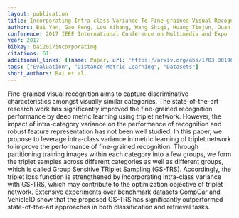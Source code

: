 ```yaml
---
layout: publication
title: Incorporating Intra-class Variance To Fine-grained Visual Recognition
authors: Bai Yan, Gao Feng, Lou Yihang, Wang Shiqi, Huang Tiejun, Duan Ling-yu
conference: 2017 IEEE International Conference on Multimedia and Expo (ICME)
year: 2017
bibkey: bai2017incorporating
citations: 61
additional_links: [{name: Paper, url: 'https://arxiv.org/abs/1703.00196'}]
tags: ["Evaluation", "Distance-Metric-Learning", "Datasets"]
short_authors: Bai et al.
---
```

Fine-grained visual recognition aims to capture discriminative
characteristics amongst visually similar categories. The state-of-the-art
research work has significantly improved the fine-grained recognition
performance by deep metric learning using triplet network. However, the impact
of intra-category variance on the performance of recognition and robust feature
representation has not been well studied. In this paper, we propose to leverage
intra-class variance in metric learning of triplet network to improve the
performance of fine-grained recognition. Through partitioning training images
within each category into a few groups, we form the triplet samples across
different categories as well as different groups, which is called Group
Sensitive TRiplet Sampling (GS-TRS). Accordingly, the triplet loss function is
strengthened by incorporating intra-class variance with GS-TRS, which may
contribute to the optimization objective of triplet network. Extensive
experiments over benchmark datasets CompCar and VehicleID show that the
proposed GS-TRS has significantly outperformed state-of-the-art approaches in
both classification and retrieval tasks.